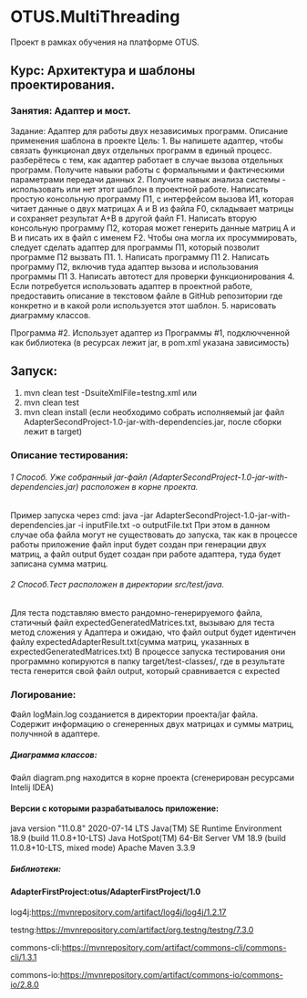 # OTUS.MultiThreading
Проект в рамках обучения на платформе OTUS.

## Курс: Архитектура и шаблоны проектирования.

### Занятия: Адаптер и мост.

Задание: Адаптер для работы двух независимых программ. Описание применения шаблона в проекте
         Цель: 1. Вы напишете адаптер, чтобы связать функционал двух отдельных программ в единый процесс. разберётесь с тем, как адаптер работает в случае вызова отдельных программ. Получите навыки работы с формальными и фактическими параметрами передачи данных
         2. Получите навык анализа системы - использовать или нет этот шаблон в проектной работе.
         Написать простую консольную программу П1, с интерфейсом вызова И1, которая читает данные о двух матрицах А и В из файла F0, складывает матрицы и сохраняет результат А+В в другой файл F1.
         Написать вторую консольную программу П2, которая может генерить данные матриц А и В и писать их в файл с именем F2.
         Чтобы она могла их просуммировать, следует сделать адаптер для программы П1, который позволит программе П2 вызвать П1.
         1. Написать программу П1
         2. Написать программу П2, включив туда адаптер вызова и использования программы П1
         3. Написать автотест для проверки функционирования
         4. Если потребуется использовать адаптер в проектной работе, предоставить описание в текстовом файле в GitHub репозитории где конкретно и в какой роли используется этот шаблон.
         5. нарисовать диаграмму классов.

Программа #2. Использует адаптер из Программы #1, подключченной как библиотека (в ресурсах лежит jar, в pom.xml указана зависимость)

## Запуск:
1. mvn clean test -DsuiteXmlFile=testng.xml 
    или
2. mvn clean test
3. mvn clean install (если необходимо собрать исполняемый jar файл AdapterSecondProject-1.0-jar-with-dependencies.jar, после сборки лежит в target)

### Описание тестирования:
###### 1 Способ. Уже собранный jar-файл (AdapterSecondProject-1.0-jar-with-dependencies.jar) расположен в корне проекта.
Пример запуска через cmd: java -jar AdapterSecondProject-1.0-jar-with-dependencies.jar -i inputFile.txt -o outputFile.txt
При этом в данном случае оба файла могут не существовать до запуска,
так как в процессе работы приложение файл input будет создан при генерации двух матриц,
а файл output будет создан при работе адаптера, туда будет записана сумма матриц.

###### 2 Способ.Тест расположен в директории src/test/java.
Для теста подставляю вместо рандомно-генерируемого файла, статичный файл expectedGeneratedMatrices.txt,
вызываю для теста метод сложения у Адаптера и ожидаю, что файл output будет идентичен файлу expectedAdapterResult.txt(сумма матриц, указанных в expectedGeneratedMatrices.txt)
В процессе запуска тестирования они программно копируются в папку target/test-classes/,
где в результате теста генерится свой файл output, который сравнивается с expected

### Логирование: 
Файл logMain.log созданиется в директории проекта/jar файла.
Содержит информацию о сгенеренных двух матрицах и суммы матриц, получнной в адаптере.

##### Диаграмма классов:
Файл diagram.png находится в корне проекта (сгенерирован ресурсами Intelij IDEA)

#### Версии с которыми разрабатывалось приложение:

java version "11.0.8" 2020-07-14 LTS
Java(TM) SE Runtime Environment 18.9 (build 11.0.8+10-LTS)
Java HotSpot(TM) 64-Bit Server VM 18.9 (build 11.0.8+10-LTS, mixed mode)
Apache Maven 3.3.9

##### Библиотеки:

#### AdapterFirstProject:otus/AdapterFirstProject/1.0

log4j:https://mvnrepository.com/artifact/log4j/log4j/1.2.17

testng:https://mvnrepository.com/artifact/org.testng/testng/7.3.0

commons-cli:https://mvnrepository.com/artifact/commons-cli/commons-cli/1.3.1

commons-io:https://mvnrepository.com/artifact/commons-io/commons-io/2.8.0
